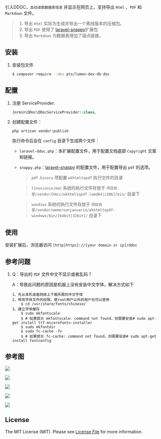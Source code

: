 引入DDOC，`自动读取数据库信息` 并显示在网页上，支持导出 `Html` 、`PDF` 和 `Markdown` 文件。

> 1. 导出 `Html` 实际为生成并导出一个离线版本的压缩包。
> 2. 导出 `PDF` 使用了 [laravel-snappy](https://github.com/barryvdh/laravel-snappy)扩展包
> 3. 导出 `Markdown` 为数据表增加了锚点链接。

## 安装

 1. 安装包文件

	``` bash
	$ composer require --dev ptx/lumen-dev-db-doc
	```

## 配置

1. 注册 ServiceProvider:
	
	```php
	Jormin\DDoc\DDocServiceProvider::class,
	```

2. 创建配置文件：

	```shell
	php artisan vendor:publish
	```
	
	执行命令后会在 `config` 目录下生成两个文件：
	
	- `laravel-ddoc.php`：本扩展配置文件，用于配置文档底部 `Copyright` 文案和链接。
	
	- `snappy.php`：[laravel-snappy](https://github.com/barryvdh/laravel-snappy) 的配置文件，用于配置导出 `pdf` 的选项。
	
	    > `pdf.binary` 项配置 `wkhtmltopdf` 执行文件的目录
	    
	    > `linux/unix/mac` 系统的执行文件存放于 `项目目录/vendor/h4cc/wkhtmltopdf-[amd64|i386]/bin/` 目录下
	    
	    > `wundiws` 系统的执行文件存放于 `项目目录/vendor/wemersonjanuario/wkhtmltopdf-windows/bin/[64bit|32bit]/` 目录下

## 使用

安装扩展后，浏览器访问 `[http|https]://[your domain or ip]/ddoc`

## 参考问题

1. Q：导出的 `PDF` 文件中文不显示或者乱码？
	
	A：导致此问题的原因是机器上没有安装中文字体，解决方式如下
	
	```
	1、先从本机或者网络上下载所需的中文字体
	2、修改字体文件的权限，使root用户以外的用户也可以使用
		$ cd /usr/share/fonts/chinese/
	3、建立字体缓存
		$ sudo mkfontscale
		$ # 如果提示 mkfontscale: command not found，则需要安装# sudo apt-get install ttf-mscorefonts-installer
		$ sudo mkfontdir 
		$ sudo fc-cache -fv
		$ # 如果提示 fc-cache: command not found，则需要安装# sudo apt-get install fontconfig
	```

## 参考图

![](https://qiniu.blog.lerzen.com/8a066a40-161b-11e7-92cc-e978e5791021.jpg)

![](https://qiniu.blog.lerzen.com/95bb00d0-161b-11e7-a852-9fb963e13414.jpg)

![](https://qiniu.blog.lerzen.com/a2d1f730-161b-11e7-a10b-458e1139cb1a.jpg)

![](https://qiniu.blog.lerzen.com/cd6439d0-161b-11e7-83ae-01bf49de6b3e.jpg)

![](https://qiniu.blog.lerzen.com/efdd8450-3a87-11e8-8db8-ddc9fa0fb744.jpg)

## License

The MIT License (MIT). Please see [License File](LICENSE.md) for more information.
